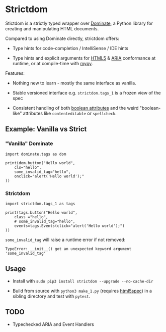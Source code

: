Strictdom
=========

Stictdom is a strictly typed wrapper over
[Dominate](https://github.com/Knio/dominate/pull/111), a Python library for
creating and manipulating HTML documents.

Compared to using Dominate directly, strictdom offers:

* Type hints for code-completion / IntelliSense / IDE hints

* Type hints and explicit arguments for [HTML5](https://html.spec.whatwg.org/multipage/)
  & [ARIA](https://w3c.github.io/aria/) conformance at runtime, or at
  compile-time with [mypy](http://mypy-lang.org/).

Features:

* Nothing new to learn - mostly the same interface as vanilla.

* Stable versioned interface e.g. `strictdom.tags_1` is a frozen view of the spec

* Consistent handling of both [boolean attributes](https://html.spec.whatwg.org/multipage/common-microsyntaxes.html#boolean-attributes)
and the weird "boolean-like" attributes like `contenteditable` or `spellcheck`.


Example: Vanilla vs Strict
--------------------------

### "Vanilla" Dominate

    import dominate.tags as dom

    print(dom.button("Hello world",
        cls="hello",
        some_invalid_tag="hello",
        onclick="alert('Hello world');"
    ))


### Strictdom

    import strictdom.tags_1 as tags

    print(tags.button("Hello world",
        class_="hello",
        # some_invalid_tag="hello",
        events=tags.Events(click="alert('Hello world');")
    ))


`some_invalid_tag` will raise a runtime error if not removed:

    TypeError: __init__() got an unexpected keyword argument 'some_invalid_tag'


Usage
-----

* Install with `sudo pip3 install strictdom --upgrade --no-cache-dir`

* Build from source with `python3 make_1.py` (requires
  [html5spec](https://github.com/tawesoft/html5spec)) in a sibling directory and
  test with `pytest`.



TODO
----

* Typechecked ARIA and Event Handlers



